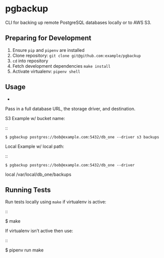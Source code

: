 pgbackup
========

CLI for backing up remote PostgreSQL databases locally or to AWS S3.

Preparing for Development
-------------------------

1. Ensure ``pip`` and ``pipenv`` are installed
2. Clone repository: ``git clone git@github.com:example/pgbackup``
3. ``cd`` into repository
4. Fetch development dependencies ``make install``
5. Activate virtualenv: ``pipenv shell``

Usage
----
-
Pass in a full database URL, the storage driver, and destination.

S3 Example w/ bucket name:

 ::

    $ pgbackup postgres://bob@example.com:5432/db_one --driver s3 backups

Local Example w/ local path:

 ::

    $ pgbackup postgres://bob@example.com:5432/db_one --driver

local /var/local/db_one/backups

Running Tests
-------------

Run tests locally using ``make`` if virtualenv is active:

::

$ make 

If virtualenv isn’t active then use:

::

 $ pipenv run make

